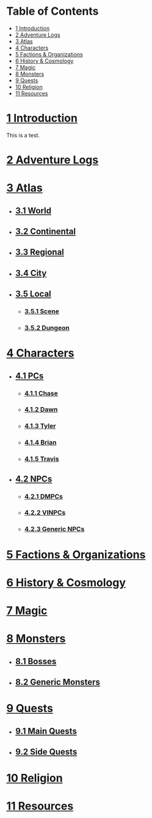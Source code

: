 # Table of Contents <!-- omit in toc --> 

- [1 Introduction](#1-introduction)
- [2 Adventure Logs](#2-adventure-logs)
- [3 Atlas](#3-atlas)
- [4 Characters](#4-characters)
- [5 Factions & Organizations](#5-factions--organizations)
- [6 History & Cosmology](#6-history--cosmology)
- [7 Magic](#7-magic)
- [8 Monsters](#8-monsters)
- [9 Quests](#9-quests)
- [10 Religion](#10-religion)
- [11 Resources](#11-resources)

# [1 Introduction](https://github.com/CGavinMullis/Oliran-Github/tree/main/Introduction)
This is a test.
# [2 Adventure Logs](https://github.com/CGavinMullis/Oliran-Github/tree/main/Adventure-Logs)

# [3 Atlas](https://github.com/CGavinMullis/Oliran-Github/tree/main/Atlas)

* ## [3.1 World](https://github.com/CGavinMullis/Oliran-Github/tree/main/Atlas/World)

* ## [3.2 Continental](https://github.com/CGavinMullis/Oliran-Github/tree/main/Atlas/Continental)

* ## [3.3 Regional](https://github.com/CGavinMullis/Oliran-Github/tree/main/Atlas/Regional)

* ## [3.4 City](https://github.com/CGavinMullis/Oliran-Github/tree/main/Atlas/City)

* ## [3.5 Local](https://github.com/CGavinMullis/Oliran-Github/tree/main/Atlas/Local)


  * ### [3.5.1 Scene](https://github.com/CGavinMullis/Oliran-Github/tree/main/Atlas/Local/Scene)


  * ### [3.5.2 Dungeon](https://github.com/CGavinMullis/Oliran-Github/tree/main/Atlas/Local/Dungeon)

# [4 Characters](https://github.com/CGavinMullis/Oliran-Github/tree/main/Characters)

* ## [4.1 PCs](https://github.com/CGavinMullis/Oliran-Github/tree/main/Characters/PCs)


  * ### [4.1.1 Chase](https://github.com/CGavinMullis/Oliran-Github/tree/main/Characters/PCs/Chase)


  * ### [4.1.2 Dawn](https://github.com/CGavinMullis/Oliran-Github/tree/main/Characters/PCs/Dawn)


  * ### [4.1.3 Tyler](https://github.com/CGavinMullis/Oliran-Github/tree/main/Characters/PCs/Tyler)


  * ### [4.1.4 Brian](https://github.com/CGavinMullis/Oliran-Github/tree/main/Characters/PCs/Brian)


  * ### [4.1.5 Travis](https://github.com/CGavinMullis/Oliran-Github/tree/main/Characters/PCs/Travis)

* ## [4.2 NPCs](https://github.com/CGavinMullis/Oliran-Github/tree/main/Characters/NPCs)

  * ### [4.2.1 DMPCs](https://github.com/CGavinMullis/Oliran-Github/tree/main/Characters/NPCs/DMPCs)


  * ### [4.2.2 VINPCs](https://github.com/CGavinMullis/Oliran-Github/tree/main/Characters/NPCs/VINPCs)


  * ### [4.2.3 Generic NPCs](https://github.com/CGavinMullis/Oliran-Github/tree/main/Characters/NPCs/Generic-NPCs)

# [5 Factions & Organizations](https://github.com/CGavinMullis/Oliran-Github/tree/main/Factions-And-Organizations)

# [6 History & Cosmology](https://github.com/CGavinMullis/Oliran-Github/tree/main/History-And-Cosmology)

# [7 Magic](https://github.com/CGavinMullis/Oliran-Github/tree/main/Magic)

# [8 Monsters](https://github.com/CGavinMullis/Oliran-Github/tree/main/Monsters)

* ## [8.1 Bosses](https://github.com/CGavinMullis/Oliran-Github/tree/main/Monsters/Bosses)

* ## [8.2 Generic Monsters](https://github.com/CGavinMullis/Oliran-Github/tree/main/Monsters/Generic-Monsters)

# [9 Quests](https://github.com/CGavinMullis/Oliran-Github/tree/main/Quests)

* ## [9.1 Main Quests](https://github.com/CGavinMullis/Oliran-Github/tree/main/Quests/Main-Quests)

* ## [9.2 Side Quests](https://github.com/CGavinMullis/Oliran-Github/tree/main/Quests/Side-Quests)

# [10 Religion](https://github.com/CGavinMullis/Oliran-Github/tree/main/Religion)

# [11 Resources](https://github.com/CGavinMullis/Oliran-Github/tree/main/Resources)